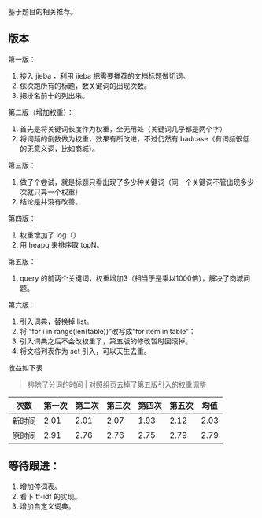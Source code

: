 
基于题目的相关推荐。

## 版本

第一版：

1. 接入 jieba ，利用 jieba 把需要推荐的文档标题做切词。
2. 依次跑所有的标题，数关键词的出现次数。
3. 把排名前十的列出来。

第二版（增加权重）：

1. 首先是将关键词长度作为权重，全无用处（关键词几乎都是两个字）
2. 将词频的倒数做为权重，效果有所改进，不过仍然有 badcase（有词频很低的无意义词，比如商城）。
	
第三版：

1. 做了个尝试，就是标题只看出现了多少种关键词（同一个关键词不管出现多少次就只算一个权重）
2. 结论是并没有改善。

第四版：

1. 权重增加了 log（）
2. 用 heapq 来排序取 topN。

第五版：

1. query 的前两个关键词，权重增加3（相当于是乘以1000倍），解决了商城问题。

第六版：

1. 引入词典，替换掉 list。
2. 将 “for i in range(len(table))”改写成“for item in table”：
3. 引入词典之后不会改权重了，第五版的修改暂时回滚掉。
4. 将文档列表作为 set 引入，可以天生去重。

收益如下表

> 排除了分词的时间 | 对照组页去掉了第五版引入的权重调整

次数 | 第一次 | 第二次 | 第三次 | 第四次 | 第五次 | 均值
---- | ---- | ---- |---- | ---- | ----|----
新时间 | 2.01 | 2.01 | 2.07 | 1.93 | 2.12 | 2.03
原时间 | 2.91 | 2.76 | 2.76 | 2.75 | 2.79 | 2.79

## 等待跟进：

1. 增加停词表。
2. 看下 tf-idf 的实现。
3. 增加自定义词典。
